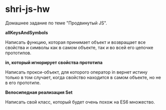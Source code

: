 # shri-js-hw

Домашнее задание по теме "Продвинутый JS".

**allKeysAndSymbols**

Написать функцию, которая принимает объект и возвращает все свойства и символы как в самом объекте, так и во всей его цепочке прототипов.

**in, который игнорирует свойства прототипа**

Написать прокси-объект, для которого оператор in вернет истину только в том случает, когда свойство находится в самом объекте, но не в его прототипе.

**Велосипедная реализация Set**

Написать свой класс, который будет очень похож на ES6 множество.
